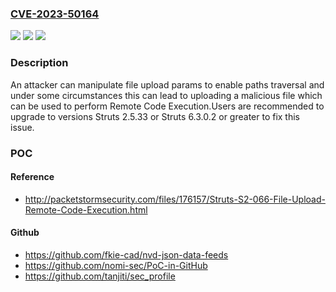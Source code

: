 ### [CVE-2023-50164](https://cve.mitre.org/cgi-bin/cvename.cgi?name=CVE-2023-50164)
![](https://img.shields.io/static/v1?label=Product&message=Apache%20Struts&color=blue)
![](https://img.shields.io/static/v1?label=Version&message=2.0.0%3C%3D%202.5.32%20&color=brighgreen)
![](https://img.shields.io/static/v1?label=Vulnerability&message=CWE-552%20Files%20or%20Directories%20Accessible%20to%20External%20Parties&color=brighgreen)

### Description

An attacker can manipulate file upload params to enable paths traversal and under some circumstances this can lead to uploading a malicious file which can be used to perform Remote Code Execution.Users are recommended to upgrade to versions Struts 2.5.33 or Struts 6.3.0.2 or greater to fix this issue.

### POC

#### Reference
- http://packetstormsecurity.com/files/176157/Struts-S2-066-File-Upload-Remote-Code-Execution.html

#### Github
- https://github.com/fkie-cad/nvd-json-data-feeds
- https://github.com/nomi-sec/PoC-in-GitHub
- https://github.com/tanjiti/sec_profile

